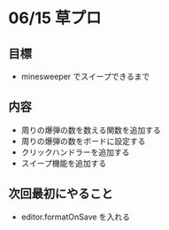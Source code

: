 # 06/15 草プロ

## 目標

- minesweeper でスイープできるまで

## 内容

- 周りの爆弾の数を数える関数を追加する
- 周りの爆弾の数をボードに設定する
- クリックハンドラーを追加する
- スイープ機能を追加する

## 次回最初にやること

- editor.formatOnSave を入れる
